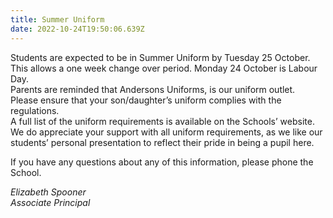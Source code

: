 ```yaml
---
title: Summer Uniform
date: 2022-10-24T19:50:06.639Z
---
```


Students are expected to be in Summer Uniform by Tuesday 25 October. This allows a one week change over period. Monday 24 October is Labour Day.  
Parents are reminded that Andersons Uniforms, is our uniform outlet.  
Please ensure that your son/daughter’s uniform complies with the regulations.  
A full list of the uniform requirements is available on the Schools’ website.  
We do appreciate your support with all uniform requirements, as we like our students’ personal presentation to reflect their pride in being a pupil here.  

If you have any questions about any of this information, please phone the School.

*Elizabeth Spooner  
Associate Principal*
  



